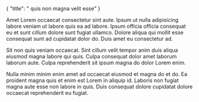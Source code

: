 {
  "title": " quis non magna velit esse"
}

Amet Lorem occaecat consectetur sint aute. Ipsum ut nulla adipisicing labore veniam ut labore quis ea ad labore. Ipsum officia officia consequat eu et sunt cillum dolore sunt fugiat ullamco. Dolore aliqua qui mollit esse consequat sunt ad cupidatat dolor do. Duis amet eu consectetur ad.

Sit non quis veniam occaecat. Sint cillum velit tempor anim duis aliqua eiusmod magna labore qui quis. Culpa consequat dolor amet laborum laborum aute. Culpa reprehenderit sit ipsum magna do dolor Lorem enim.

Nulla minim minim enim amet ad occaecat eiusmod et magna do et do. Ea proident magna quis et enim est Lorem in aliquip id. Laboris non fugiat magna aute esse non labore in quis. Duis consequat dolore cupidatat dolore occaecat reprehenderit eu fugiat.